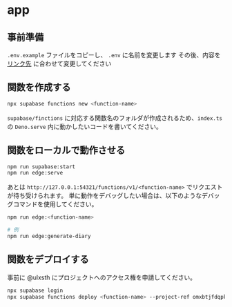 # app
## 事前準備
`.env.example` ファイルをコピーし、 `.env` に名前を変更します
その後、内容を [リンク先](https://discordapp.com/channels/@me/1347170944308744223/1347171158734409730) に合わせて変更してください

## 関数を作成する
```sh
npx supabase functions new <function-name>
```

`supabase/finctions` に対応する関数名のフォルダが作成されるため、`index.ts` の `Deno.serve` 内に動かしたいコードを書いてください。

## 関数をローカルで動作させる
```sh
npm run supabase:start
npm run edge:serve
```

あとは `http://127.0.0.1:54321/functions/v1/<function-name>` でリクエストが待ち受けられます。
単に動作をデバッグしたい場合は、以下のようなデバッグコマンドを使用してください。

```sh
npm run edge:<function-name>

# 例
npm run edge:generate-diary
```

## 関数をデプロイする
事前に @ulxsth にプロジェクトへのアクセス権を申請してください。
```sh
npx supabase login
npx supabase functions deploy <function-name> --project-ref omxbtjfdqpkrvnqgjcnq
```
